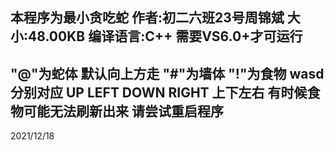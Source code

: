 本程序为最小贪吃蛇
作者:初二六班23号周锦斌
大小:48.00KB
编译语言:C++
需要VS6.0+才可运行
-----------------------
"@"为蛇体 默认向上方走
"#"为墙体
"!"为食物 
wasd 分别对应 UP LEFT DOWN RIGHT 上下左右
有时候食物可能无法刷新出来 请尝试重启程序
-----------------------
2021/12/18
